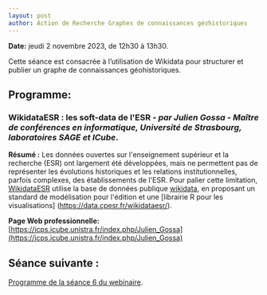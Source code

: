 ```yaml
---
layout: post
author: Action de Recherche Graphes de connaissances géohistoriques
---
```


**Date:** jeudi 2 novembre 2023, de 12h30 à 13h30. 

Cette séance est consacrée à l’utilisation de Wikidata pour structurer et publier un graphe de connaissances géohistoriques.

## Programme:

### WikidataESR : les soft-data de l'ESR - *par Julien Gossa - Maître de conférences en informatique, Université de Strasbourg, laboratoires SAGE et ICube*.

**Résumé :**
Les données ouvertes sur l'enseignement supérieur et la recherche (ESR) ont largement été développées, mais ne permettent pas de représenter les évolutions historiques et les relations institutionnelles, parfois complexes, des établissements de l'ESR. Pour palier cette limitation, [WikidataESR](https://github.com/cpesr/WikidataESR) utilise la base de données publique [wikidata](www.wikidata.org), en proposant un standard de modélisation pour l'édition et une [librairie R pour les visualisations] (https://data.cpesr.fr/wikidataesr/).

**Page Web professionnelle:** [https://icps.icube.unistra.fr/index.php/Julien_Gossa](https://icps.icube.unistra.fr/index.php/Julien_Gossa)

## Séance suivante :

[Programme de la séance 6 du webinaire](https://gcgh-magis.github.io/webinaire-séance-6).
